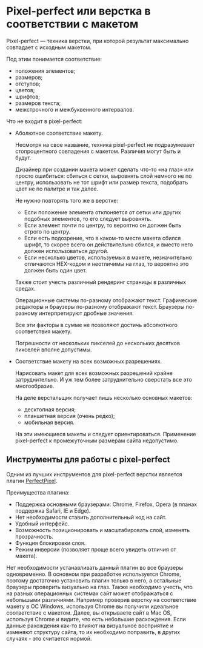# Pixel-perfect или верстка в соответствии с макетом

Pixel-perfect — техника верстки, при которой результат максимально совпадает с исходным макетом.

Под этим понимается соответствие:

* положения элементов;
* размеров;
* отступов;
* цветов;
* шрифтов;
* размеров текста;
* межстрочного и межбуквенного интервалов.

Что не входит в pixel-perfect:

* Аболютное соответствие макету.

  Несмотря на свое название, техника pixel-perfect не подразумевает стопроцентного совпадения с макетом.
  Различия могут быть и будут.

  Дизайнер при создании макета может сделать что-то «на глаз» или просто ошибиться: сбиться с сетки, выровнять слой немного не по центру, использовать не тот шрифт или размер текста, подобрать цвет не по палитре и так далее.

  Не нужно повторять того же в верстке:

  * Если положение элемента отклоняется от сетки или других подобных элементов, то его следует выровнять.
  * Если элемент почти по центру, то вероятно он должен быть строго по центру.
  * Если есть подозрение, что в каком-то месте макета сбился шрифт, то скорее всего он действительно сбился, и вместо него должен использоваться другой.
  * Если несколько цветов, используемых в макете, незначительно отличаются HEX-кодом и неотличимы на глаз, то вероятно это должен быть один цвет.

  Также стоит учесть различный рендеринг страницы в различных средах.

  Операционные системы по-разному отображают текст.
  Графические редакторы и браузеры по-разному отображают текст.
  Браузеры по-разному интерпретируют дробные значения.

  Все эти факторы в сумме не позволяют достичь абсолютного соответствия макету.

  Погрешности от нескольких пикселей до нескольких десятков пикселей вполне допустимы.

* Соответствие макету на всех возможных разрешениях.

  Нарисовать макет для всех возможных разрешений крайне затруднительно.
  И уж тем более затруднительно сверстать все это многообразие.

  На деле верстальщик получает лишь несколько основных макетов:

  * десктопная версия;
  * планшетная версия (очень редко);
  * мобильная версия.

  На эти имеющиеся макеты и следует ориентироваться.
  Применение pixel-perfect к промежуточным размерам сайта недопустимо.

## Инструменты для работы с pixel-perfect

Одним из лучших инструментов для pixel-perfect верстки является плагин [PerfectPixel](http://www.welldonecode.com/perfectpixel/).

Преимущества плагина:

* Поддержка основными браузерами: Chrome, Firefox, Opera (в планах поддержка Safari, IE и Edge).
* Нет необходимости ставить дополнительный код на сайт.
* Удобный интерфейс.
* Возможность позиционировать и масштабировать слой, изменять прозрачность.
* Функция блокировки слоя.
* Режим инверсии (позволяет проще всего увидеть отличия от макета).

Нет необходимости устанавливать данный плагин во все браузеры одновременно. В основном при разработке используется Chrome, поэтому достаточно установить плагин только в него, а остальные браузеры проверить визуально на глаз. Также необходимо учесть, что на разных операционных системах сайт может отображаться с небольшыми различиями. Например проверив верстку на соответствие макету в ОС Windows, используя Chrome вы получили идеальное соответствие с макетом. Далее, вы открываете сайт в Mac OS, используя Chrome и видите, что есть небольшие расхождения. Если данные рахождения как-то влияют на визуальное восприятие и изменяют структуру сайта, то их необходимо поправить, в других случаях - это считается нормой.
